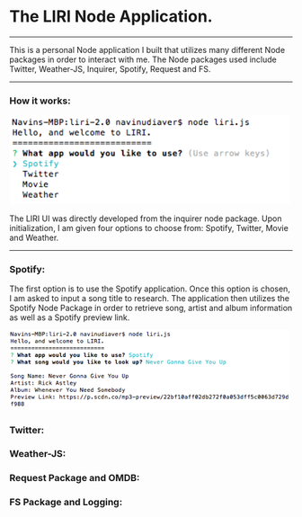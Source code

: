 <h1>The LIRI Node Application. </h1>
<hr>
<p>This is a personal Node application I built that utilizes many different Node packages in order to interact with me. The Node packages used include Twitter, Weather-JS, Inquirer, Spotify, Request and FS. </p>
<hr>
<h3>How it works: </h3>
<img src="assets/images/options.png" width="500px"/>
<br>
<p>The LIRI UI was directly developed from the inquirer node package. Upon initialization, I am given four options to choose from: Spotify, Twitter, Movie and Weather.</p>
<hr>
<h3>Spotify: </h3>
<p>The first option is to use the Spotify application. Once this option is chosen, I am asked to input a song title to research. The application then utilizes the Spotify Node Package in order to retrieve song, artist and album information as well as a Spotify preview link.</p>
<img src="assets/images/spotify.png" width="500px"/>
<h3>Twitter: </h3>
<h3>Weather-JS: </h3>
<h3>Request Package and OMDB: </h3>
<h3>FS Package and Logging: </h3>